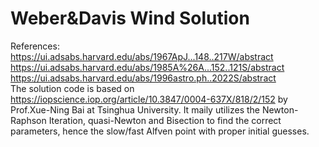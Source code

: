 # Weber&Davis Wind Solution
References:  
https://ui.adsabs.harvard.edu/abs/1967ApJ...148..217W/abstract  
https://ui.adsabs.harvard.edu/abs/1985A%26A...152..121S/abstract  
https://ui.adsabs.harvard.edu/abs/1996astro.ph..2022S/abstract   
The solution code is based on https://iopscience.iop.org/article/10.3847/0004-637X/818/2/152 by Prof.Xue-Ning Bai at Tsinghua University. It maily utilizes the Newton-Raphson Iteration, quasi-Newton and Bisection to find the correct parameters, hence the slow/fast Alfven point with proper initial guesses.
